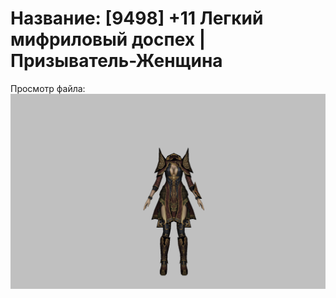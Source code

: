 # Название: [9498] +11 Легкий мифриловый доспех | Призыватель-Женщина

Просмотр файла:
![p090021.png](p090021.png)